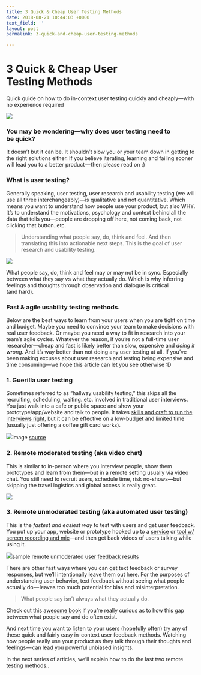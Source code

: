 ```yaml
---
title: 3 Quick & Cheap User Testing Methods
date: 2018-08-21 10:44:03 +0000
text_field: ''
layout: post
permalink: 3-quick-and-cheap-user-testing-methods

---
```

# 3 Quick & Cheap User Testing Methods

Quick guide on how to do in-context user testing quickly and cheaply—with no experience required ️

![](https://cdn-images-1.medium.com/max/2000/1*1LY6galn0UUVekfe1M3brQ.png)

### You may be wondering—why does user testing need to be quick?

It doesn’t but it can be. It shouldn’t slow you or your team down in getting to the right solutions either. If you believe iterating, learning and failing sooner will lead you to a better product — then please read on :)

### What is user testing?

Generally speaking, user testing, user research and usability testing (we will use all three interchangeably)—is qualitative and not quantitative. Which means you want to understand how people use your product, but also WHY. It’s to understand the motivations, psychology and context behind all the data that tells you—people are dropping off here, not coming back, not clicking that button..etc.

> Understanding what people say, do, think and feel. And then translating this into actionable next steps. This is the goal of user research and usability testing.

![](https://cdn-images-1.medium.com/max/800/0*AorU5ldRSY8k4uFZ.png)

What people say, do, think and feel may or may not be in sync. Especially between what they say vs what they actually do. Which is why inferring feelings and thoughts through observation and dialogue is critical (and hard).

### Fast & agile usability testing methods.

Below are the best ways to learn from your users when you are tight on time and budget. Maybe you need to convince your team to make decisions with real user feedback. Or maybe you need a way to fit in research into your team’s agile cycles. Whatever the reason, if you’re not a full-time user researcher—cheap and fast is likely better than slow, expensive and _doing it wrong._ And it’s way better than not doing any user testing at all. If you’ve been making excuses about user research and testing being expensive and time consuming—we hope this article can let you see otherwise :D

### **1. Guerilla user testing**

Sometimes referred to as “hallway usability testing,” this skips all the recruiting, scheduling, waiting..etc. involved in traditional user interviews. You just walk into a cafe or public space and show your prototype/app/website and talk to people. It takes [skills and craft to run the interviews right](https://library.gv.com/gv-guide-to-research-847cfb08fcef), but it can be effective on a low-budget and limited time (usually just offering a coffee gift card works).

![](https://cdn-images-1.medium.com/max/800/1*hOKr7vX_UzRlzbyMy7u91g.png)image [source](http://www.johnferrigan.com/blog/2014/8/31/squareorderpart1)

### **2. Remote moderated testing (aka video chat)**

This is similar to in-person where you interview people, show them prototypes and learn from them—but in a remote setting usually via video chat. You still need to recruit users, schedule time, risk no-shows—but skipping the travel logistics and global access is really great.

![](https://cdn-images-1.medium.com/max/800/1*v7pk5Su_O4NuHgubsoV2ZA.jpeg)

### **3. Remote unmoderated testing (aka automated user testing)**

This is the _fastest and easiest way_ to test with users and get user feedback. You put up your app, website or prototype hooked up to a [service](http://www.userlook.co/) or [tool w/ screen recording and mic](http://recorder.userlook.co/)—and then get back videos of users talking while using it.

![](https://cdn-images-1.medium.com/max/800/1*8vXNVLaZN64LRZEIfMXn8w.png)sample remote unmoderated [user feedback results](http://wwww.userlook.co/)

There are other fast ways where you can get text feedback or survey responses, but we’ll intentionally leave them out here. For the purposes of understanding user behavior, text feedback without seeing what people actually do — leaves too much potential for bias and misinterpretation.

> What people say isn’t always what they actually do.

Check out this [awesome book](http://momtestbook.com/) if you’re really curious as to how this gap between what people say and do often exist.

And next time you want to listen to your users (hopefully often) try any of these quick and fairly easy in-context user feedback methods. Watching how people really use your product as they talk through their thoughts and feelings — can lead you powerful unbiased insights.

In the next series of articles, we’ll explain how to do the last two remote testing methods..